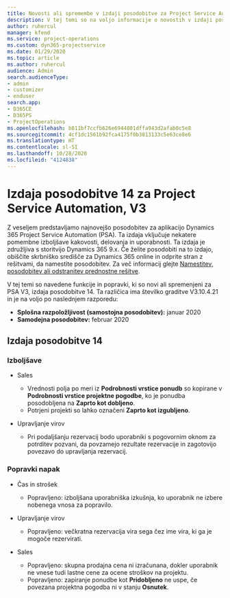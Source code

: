 ```yaml
---
title: Novosti ali spremembe v izdaji posodobitve za Project Service Automation 14, V3
description: V tej temi so na voljo informacije o novostih v izdaji posodobitve za Project Service Automation 14, V3.
author: ruhercul
manager: kfend
ms.service: project-operations
ms.custom: dyn365-projectservice
ms.date: 01/29/2020
ms.topic: article
ms.author: ruhercul
audience: Admin
search.audienceType:
- admin
- customizer
- enduser
search.app:
- D365CE
- D365PS
- ProjectOperations
ms.openlocfilehash: b811bf7ccfb626e6944801dffa943d2afab0c5e8
ms.sourcegitcommit: 4cf1dc1561b92fca4175f0b3813133c5e63ce8e6
ms.translationtype: HT
ms.contentlocale: sl-SI
ms.lasthandoff: 10/28/2020
ms.locfileid: "4124838"
---
```

# <a name="project-service-automation-update-release-14-v3"></a>Izdaja posodobitve 14 za Project Service Automation, V3
Z veseljem predstavljamo najnovejšo posodobitev za aplikacijo Dynamics 365 Project Service Automation (PSA). Ta izdaja vključuje nekatere pomembne izboljšave kakovosti, delovanja in uporabnosti. Ta izdaja je združljiva s storitvijo Dynamics 365 9.x. Če želite posodobiti na to izdajo, obiščite skrbniško središče za Dynamics 365 online in odprite stran z rešitvami, da namestite posodobitev. Za več informacij glejte [Namestitev, posodobitev ali odstranitev prednostne rešitve](https://docs.microsoft.com/power-platform/admin/install-remove-preferred-solution).

V tej temi so navedene funkcije in popravki, ki so novi ali spremenjeni za PSA V3, izdaja posodobitve 14. Ta različica ima številko graditve V3.10.4.21 in je na voljo po naslednjem razporedu:

- **Splošna razpoložljivost (samostojna posodobitev):** januar 2020
- **Samodejna posodobitev:** februar 2020

## <a name="update-release-14"></a>Izdaja posodobitve 14

### <a name="enhancements"></a>Izboljšave

- Sales

     - Vrednosti polja po meri iz **Podrobnosti vrstice ponudb** so kopirane v **Podrobnosti vrstice projektne pogodbe**, ko je ponudba posodobljena na **Zaprto kot dobljeno**.
     - Potrjeni projekti so lahko označeni **Zaprto kot izgubljeno**.

- Upravljanje virov

     - Pri podaljšanju rezervacij bodo uporabniki s pogovornim oknom za potrditev pozvani, da povzamejo rezultate rezervacije in zagotovijo povezavo do upravljanja rezervacij.


### <a name="bug-fixes"></a>Popravki napak

- Čas in strošek

     - Popravljeno: izboljšana uporabniška izkušnja, ko uporabnik ne izbere nobenega vnosa za popravilo.

- Upravljanje virov

     - Popravljeno: večkratna rezervacija vira sega čez ime vira, ki ga je mogoče rezervirati.

- Sales

     - Popravljeno: skupna prodajna cena ni izračunana, dokler uporabnik ne vnese tudi lastne cene za ocene stroškov na projektu.
     - Popravljeno: zapiranje ponudbe kot **Pridobljeno** ne uspe, če povezana projektna pogodba ni v stanju **Osnutek**.

